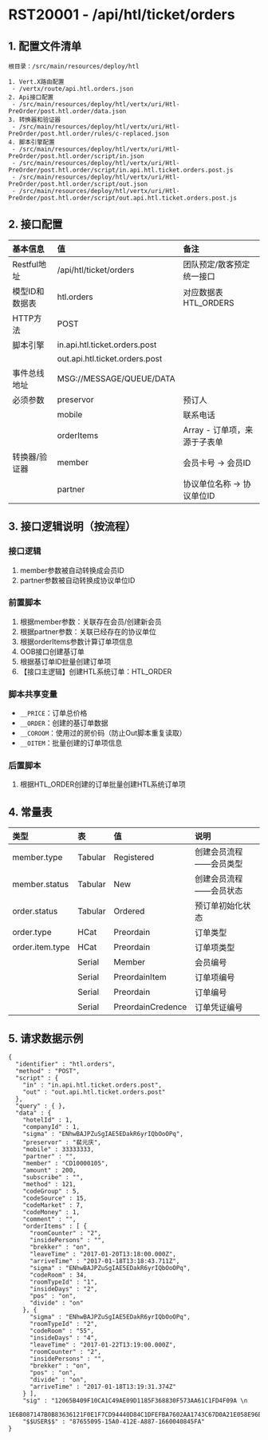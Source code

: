 # RST20001 - /api/htl/ticket/orders

## 1. 配置文件清单

```
根目录：/src/main/resources/deploy/htl

1. Vert.X路由配置
 - /vertx/route/api.htl.orders.json
2. Api接口配置
 - /src/main/resources/deploy/htl/vertx/uri/Htl-PreOrder/post.htl.order/data.json
3. 转换器和验证器
 - /src/main/resources/deploy/htl/vertx/uri/Htl-PreOrder/post.htl.order/rules/c-replaced.json
4. 脚本引擎配置
 - /src/main/resources/deploy/htl/vertx/uri/Htl-PreOrder/post.htl.order/script/in.json
 - /src/main/resources/deploy/htl/vertx/uri/Htl-PreOrder/post.htl.order/script/in.api.htl.ticket.orders.post.js
 - /src/main/resources/deploy/htl/vertx/uri/Htl-PreOrder/post.htl.order/script/out.json
 - /src/main/resources/deploy/htl/vertx/uri/Htl-PreOrder/post.htl.order/script/out.api.htl.ticket.orders.post.js
```

## 2. 接口配置

| 基本信息 | 值 | 备注 |
| :--- | :--- | :--- |
| Restful地址 | /api/htl/ticket/orders | 团队预定/散客预定统一接口 |
| 模型ID和数据表 | htl.orders | 对应数据表HTL\_ORDERS |
| HTTP方法 | POST |  |
| 脚本引擎 | in.api.htl.ticket.orders.post |  |
|  | out.api.htl.ticket.orders.post |  |
| 事件总线地址 | MSG://MESSAGE/QUEUE/DATA |  |
| 必须参数 | preservor | 预订人 |
|  | mobile | 联系电话 |
|  | orderItems | Array - 订单项，来源于子表单 |
| 转换器/验证器 | member | 会员卡号 -&gt; 会员ID |
|  | partner | 协议单位名称 -&gt; 协议单位ID |

## 3. 接口逻辑说明（按流程）

### 接口逻辑

1. member参数被自动转换成会员ID
2. partner参数被自动转换成协议单位ID

### 前置脚本

1. 根据member参数：关联存在会员/创建新会员
2. 根据partner参数：关联已经存在的协议单位
3. 根据orderItems参数计算订单项信息
4. OOB接口创建基订单
5. 根据基订单ID批量创建订单项
6. 【接口主逻辑】创建HTL系统订单：HTL\_ORDER

### 脚本共享变量

* `__PRICE`：订单总价格
* `__ORDER`：创建的基订单数据
* `__COROOM`：使用过的房价码（防止Out脚本重复读取）
* `__OITEM`：批量创建的订单项信息

### 后置脚本

1. 根据HTL\_ORDER创建的订单批量创建HTL系统订单项

## 4. 常量表

| 类型 | 表 | 值 | 说明 |
| :--- | :--- | :--- | :--- |
| member.type | Tabular | Registered | 创建会员流程——会员类型 |
| member.status | Tabular | New | 创建会员流程——会员状态 |
| order.status | Tabular | Ordered | 预订单初始化状态 |
| order.type | HCat | Preordain | 订单类型 |
| order.item.type | HCat | Preordain | 订单项类型 |
|  | Serial | Member | 会员编号 |
|  | Serial | PreordainItem | 订单项编号 |
|  | Serial | Preordain | 订单编号 |
|  | Serial | PreordainCredence | 订单凭证编号 |

## 5. 请求数据示例

```
{
  "identifier" : "htl.orders",
  "method" : "POST",
  "script" : {
    "in" : "in.api.htl.ticket.orders.post",
    "out" : "out.api.htl.ticket.orders.post"
  },
  "query" : { },
  "data" : {
    "hotelId" : 1,
    "companyId" : 1,
    "sigma" : "ENhwBAJPZuSgIAE5EDakR6yrIQbOoOPq",
    "preservor" : "裴元庆",
    "mobile" : 33333333,
    "partner" : "",
    "member" : "CD10000105",
    "amount" : 200,
    "subscribe" : "",
    "method" : 121,
    "codeGroup" : 5,
    "codeSource" : 15,
    "codeMarket" : 7,
    "codeMoney" : 1,
    "comment" : "",
    "orderItems" : [ {
      "roomCounter" : "2",
      "insidePersons" : "",
      "brekker" : "on",
      "leaveTime" : "2017-01-20T13:18:00.000Z",
      "arriveTime" : "2017-01-18T13:18:43.711Z",
      "sigma" : "ENhwBAJPZuSgIAE5EDakR6yrIQbOoOPq",
      "codeRoom" : 34,
      "roomTypeId" : "1",
      "insideDays" : "2",
      "pos" : "on",
      "divide" : "on"
    }, {
      "sigma" : "ENhwBAJPZuSgIAE5EDakR6yrIQbOoOPq",
      "roomTypeId" : "2",
      "codeRoom" : "55",
      "insideDays" : "4",
      "leaveTime" : "2017-01-22T13:19:00.000Z",
      "roomCounter" : "2",
      "insidePersons" : "",
      "brekker" : "on",
      "pos" : "on",
      "divide" : "on",
      "arriveTime" : "2017-01-18T13:19:31.374Z"
    } ],
    "sig" : "12065B409F10CA1C49AE09D1185F368830F573AA61C1FD4F09A \n
      1E6B087147B0B83636121F0E1F7CD94440D84C1DFEFBA7602AA1743C67D0A21E058E96ED5CBB8",
    "$$USER$$" : "87655095-15A0-412E-A887-1660040845FA"
}
```




